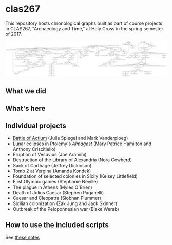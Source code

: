 # clas267

This repository hosts chronological graphs built as part of course projects in CLAS267, "Archaeology and Time," at Holy Cross in the spring semester of 2017.


[![Network of relations](imgs/network.png) ](./imgs/network.png)


## What we did



## What's here



## Individual projects

- [Battle of Actium](projects/actium.md) (Julia Spiegel and Mark Vanderploeg)
- Lunar eclipses in Ptolemy's *Almagest* (Mary Patrice Hamilton and Anthony Criscitiello)
- Eruption of Vesuvius (Joe Aramini)
- Destruction of the Library of Alexandria (Nora Cowherd)
- Sack of Carthage (Jeffrey Dickinson)
- Tomb 2 at Vergina (Amanda Kondek)
- Foundation of selected colonies in Sicily (Kelsey Littlefield)
- First Olympic games (Stephanie Neville)
- The plague in Athens (Myles O'Brien)
- Death of Julius Caesar (Stephen Paganelli)
- Caesar and Cleopatra (Siobhan Plummer)
- Sicilian colonization (Zak Jung and Jack Skinner)
- Outbreak of the Peloponnesian war (Blake Werab)


## How to use the included scripts

See [these notes](./generate-how-to.md)
